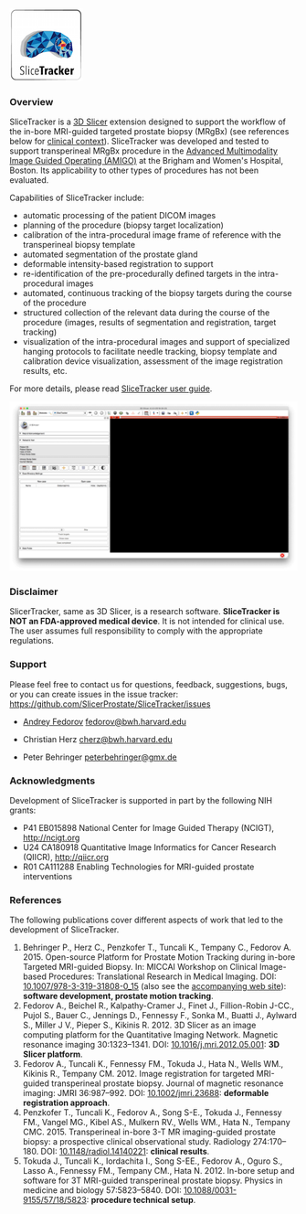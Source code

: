 ![Alt text](SliceTracker.png)

### Overview

SliceTracker is a [3D Slicer](http://slicer.org) extension designed to support the workflow of the in-bore MRI-guided targeted prostate biopsy (MRgBx) (see references below for [clinical context](http://ncigt.org/prostate-biopsy)). SliceTracker was developed and tested to support transperineal MRgBx procedure in the [Advanced Multimodality Image Guided Operating (AMIGO)](http://www.brighamandwomens.org/research/amigo/default.aspx) at the Brigham and Women's Hospital, Boston. Its applicability to other types of procedures has not been evaluated.

Capabilities of SliceTracker include:
* automatic processing of the patient DICOM images
* planning of the procedure (biopsy target localization)
* calibration of the intra-procedural image frame of reference with the transperineal biopsy template
* automated segmentation of the prostate gland
* deformable intensity-based registration to support
 * re-identification of the pre-procedurally defined targets in the intra-procedural images
 * automated, continuous tracking of the biopsy targets during the course of the procedure
* structured collection of the relevant data during the course of the procedure (images, results of segmentation and registration, target tracking)
* visualization of the intra-procedural images and support of specialized hanging protocols to facilitate needle tracking, biopsy template and calibration device visualization, assessment of the image registration results, etc.

For more details, please read [SliceTracker user guide](https://www.gitbook.com/read/book/slicerprostate/slicetracker).

![](Screenshots/Slicetracker.gif)

### Disclaimer

SlicerTracker, same as 3D Slicer, is a research software. **SliceTracker is NOT an FDA-approved medical device**. It is not intended for clinical use. The user assumes full responsibility to comply with the appropriate regulations.  

### Support

Please feel free to contact us for questions, feedback, suggestions, bugs, or you can create issues in the issue tracker: https://github.com/SlicerProstate/SliceTracker/issues

* [Andrey Fedorov](https://github.com/fedorov) fedorov@bwh.harvard.edu

* Christian Herz cherz@bwh.harvard.edu

* Peter Behringer peterbehringer@gmx.de

### Acknowledgments

Development of SliceTracker is supported in part by the following NIH grants: 

* P41 EB015898 National Center for Image Guided Therapy (NCIGT), http://ncigt.org
* U24 CA180918 Quantitative Image Informatics for Cancer Research (QIICR), http://qiicr.org
* R01 CA111288 Enabling Technologies for MRI-guided prostate interventions

### References

The following publications cover different aspects of work that led to the development of SliceTracker.

1. Behringer P., Herz C., Penzkofer T., Tuncali K., Tempany C., Fedorov A. 2015. Open-­source Platform for Prostate Motion Tracking during in­-bore Targeted MRI­-guided Biopsy. In: MICCAI Workshop on Clinical Image-based Procedures: Translational Research in Medical Imaging. DOI: [10.1007/978-3-319-31808-0_15](http://doi.org/10.1007/978-3-319-31808-0_15) (also see the [accompanying web site](http://slicerprostate.github.io/ProstateMotionStudy/)): **software development, prostate motion tracking**.
2. Fedorov A., Beichel R., Kalpathy-Cramer J., Finet J., Fillion-Robin J-CC., Pujol S., Bauer C., Jennings D., Fennessy F., Sonka M., Buatti J., Aylward S., Miller J V., Pieper S., Kikinis R. 2012. 3D Slicer as an image computing platform for the Quantitative Imaging Network. Magnetic resonance imaging 30:1323–1341. DOI: [10.1016/j.mri.2012.05.001](http://doi.org/10.1016/j.mri.2012.05.001): **3D Slicer platform**.
3. Fedorov A., Tuncali K., Fennessy FM., Tokuda J., Hata N., Wells WM., Kikinis R., Tempany CM. 2012. Image registration for targeted MRI-guided transperineal prostate biopsy. Journal of magnetic resonance imaging: JMRI 36:987–992. DOI: [10.1002/jmri.23688](http://doi.org/10.1002/jmri.23688): **deformable registration approach**.
4. Penzkofer T., Tuncali K., Fedorov A., Song S-E., Tokuda J., Fennessy FM., Vangel MG., Kibel AS., Mulkern RV., Wells WM., Hata N., Tempany CMC. 2015. Transperineal in-bore 3-T MR imaging-guided prostate biopsy: a prospective clinical observational study. Radiology 274:170–180. DOI: [10.1148/radiol.14140221](http://doi.org/10.1148/radiol.14140221): **clinical results**.
5. Tokuda J., Tuncali K., Iordachita I., Song S-EE., Fedorov A., Oguro S., Lasso A., Fennessy FM., Tempany CM., Hata N. 2012. In-bore setup and software for 3T MRI-guided transperineal prostate biopsy. Physics in medicine and biology 57:5823–5840. DOI: [10.1088/0031-9155/57/18/5823](http://doi.org/10.1088/0031-9155/57/18/5823): **procedure technical setup**.

